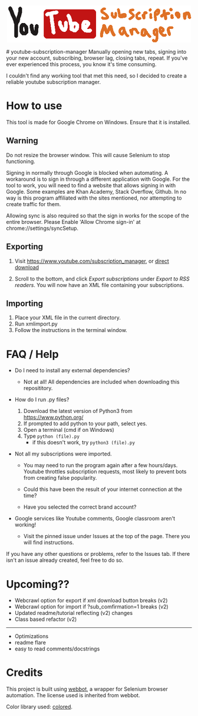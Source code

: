 <p align="center">
  <img src="/logo.png" alt="Logo" />
</p>
# youtube-subscription-manager
Manually opening new tabs, signing into your new account, subscribing, browser lag, closing tabs, repeat. If you've ever experienced this process, you know it's time consuming. 

I couldn't find any working tool that met this need, so I decided to create a reliable youtube subscription manager.
# How to use

This tool is made for Google Chrome on Windows. Ensure that it is installed.

## Warning
Do not resize the browser window. This will cause Selenium to stop functioning.

Signing in normally through Google is blocked when automating. A workaround is to sign in through a different application with Google. For the tool to work,
you will need to find a website that allows signing in with Google. Some examples are Khan Academy, Stack Overflow, Github. In no way is this program
affiliated with the sites mentioned, nor attempting to create traffic for them.

Allowing sync is also required so that the sign in works for the scope of the entire browser. Please Enable 'Allow Chrome sign-in' at chrome://settings/syncSetup.

## Exporting

1. Visit https://www.youtube.com/subscription_manager, or [direct download](https://www.youtube.com/subscription_manager?action_takeout=1)

2. Scroll to the bottom, and click *Export subscriptions* under *Export to RSS readers*. You will now have an XML file containing your subscriptions.

## Importing
1. Place your XML file in the current directory. 
2. Run xmlimport.py
3. Follow the instructions in the terminal window.

# FAQ / Help
* Do I need to install any external dependencies?
    
    - Not at all! All dependencies are included when downloading this reposititory.

* How do I run .py files?

    1. Download the latest version of Python3 from https://www.python.org/
    2. If prompted to add python to your path, select yes.
    3. Open a terminal (cmd if on Windows)
    4. Type `python (file).py`
        * if this doesn't work, try `python3 (file).py`

* Not all my subscriptions were imported.

    - You may need to run the program again after a few hours/days. Youtube throttles subscription requests, most likely to prevent bots from creating false popularity.

    - Could this have been the result of your internet connection at the time?

    - Have you selected the correct brand account?

* Google services like Youtube comments, Google classroom aren't working!

    - Visit the pinned issue under Issues at the top of the page. There you will find instructions.


If you have any other questions or problems, refer to the Issues tab. If there isn't an issue already created, feel free to do so.

# Upcoming??

* Webcrawl option for export if xml download button breaks (v2)
* Webcrawl option for import if ?sub_comfirmation=1 breaks (v2)
* Updated readme/tutorial reflecting (v2) changes
* Class based refactor (v2)
---
* Optimizations
* readme flare
* easy to read comments/docstrings

# Credits
This project is built using [webbot](https://github.com/nateshmbhat/webbot), a wrapper for Selenium browser automation. The license used is inherited from webbot.

Color library used: [colored](https://pypi.org/project/colored/).
